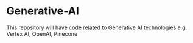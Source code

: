 # Generative-AI
This repository will have code related to Generative AI technologies e.g. Vertex AI, OpenAI, Pinecone
